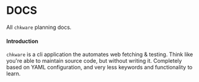 # DOCS

All `chkware` planning docs.

#### Introduction

`chkware` is a cli application the automates web fetching & testing. Think like you're able to maintain source code, but without writing it. Completely based on YAML configuration, and very less keywords and functionality to learn.
